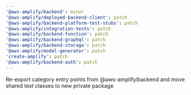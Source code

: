 ```yaml
---
'@aws-amplify/backend': minor
'@aws-amplify/deployed-backend-client': patch
'@aws-amplify/backend-platform-test-stubs': patch
'@aws-amplify/integration-tests': patch
'@aws-amplify/backend-function': patch
'@aws-amplify/backend-graphql': patch
'@aws-amplify/backend-storage': patch
'@aws-amplify/model-generator': patch
'create-amplify': patch
'@aws-amplify/backend-auth': patch
---
```


Re-export category entry points from @aws-amplify/backend and move shared test classes to new private package
